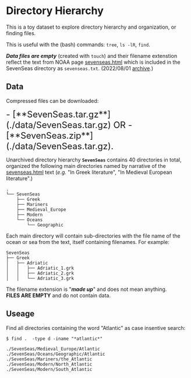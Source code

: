 # Directory Hierarchy

This is a toy dataset to explore directory hierarchy and organization, or finding files.

This is useful with the (bash) commands: `tree`, `ls -lR`, `find`.

***Data files are empty*** (created with `touch`) and their filename extenstion reflect the text from NOAA page [sevenseas.html](https://oceanservice.noaa.gov/facts/sevenseas.html) which is included in the SevenSeas directory as `sevenseas.txt`. (2022/08/01 [archive](http://web.archive.org/web/20220108105026/https://oceanservice.noaa.gov/facts/sevenseas.html).)

## Data

Compressed files can be downloaded:

<font size = +2>
- [**SevenSeas.tar.gz**](./data/SevenSeas.tar.gz) OR   
- [**SevenSeas.zip**](./data/SevenSeas.tar.gz).
</font size>

Unarchived directory hierarchy **`SevenSeas`** contains  40 directories in total, organized the following main directories named by narrative of the [sevenseas.html](https://oceanservice.noaa.gov/facts/sevenseas.html) text (*e.g.* "In Greek literature", "In Medieval European literature".)

```
.
└── SevenSeas
    ├── Greek
    ├── Mariners
    ├── Medieval_Europe
    ├── Modern
    └── Oceans
        └── Geographic
```

Each main directory will contain sub-directories with the file name of the ocean or sea from the text, itself containing filenames. For example:

```
SevenSeas
├── Greek
│   ├── Adriatic
│   │   ├── Adriatic_1.grk
│   │   ├── Adriatic_2.grk
│   │   └── Adriatic_3.grk
```

The filename extension is "***made up***" and does not mean anything.   
**FILES ARE EMPTY** and do not contain data.

## Useage

Find all directories containing the word "Atlantic" as case insentive search:

```
$ find .  -type d -iname "*atlantic*"

./SevenSeas/Medieval_Europe/Atlantic
./SevenSeas/Oceans/Geographic/Atlantic
./SevenSeas/Mariners/the_Atlantic
./SevenSeas/Modern/North_Atlantic
./SevenSeas/Modern/South_Atlantic
```
